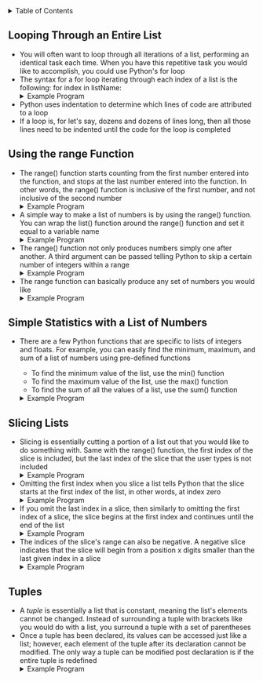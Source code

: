 <details>
<summary>Table of Contents</summary>
<ol>
  <li>
    <a href='#looping-through-an-entire-list'>Looping Through an Entire List</a>
  </li>
  <li>
    <a href='#using-the-range-function'>Using the range Function</a>
  </li>  
  <li>
    <a href='#simple-statistics-with-a-list-of-numbers'>Simple Statistics with a List of Numbers</a>
  </li>  
  <li>
    <a href='#slicing-lists'>Slicing Lists</a>
  </li> 
  <li>
    <a href='#tuples'>Tuples</a>
  </li>              
</ol>
</details>

## Looping Through an Entire List
<ul>
  <li>
    <a>You will often want to loop through all iterations of a list, performing an identical task each time.  When you have this repetitive task you would like to accomplish, you could use Python's for loop</a>
  </li>
  <li>
    <a>The syntax for a for loop iterating through each index of a list is the following: for index in listName:</a>
  </li>
  <details>
  <summary>Example Program</summary>
    <ul>
      <pre>
        <code>
          numbers = [9, 8, 5, 6]<br />
          for number in numbers</br />
              print(number, end = " ")<br />
        </code>
      </pre> 
      <details>
      <summary>Output</summary>
        <pre>
          <code>
            9 8 5 6<br />
          </code>
        </pre>     
      </details>
    </ul>  
  </details>
  <li>
    <a>Python uses indentation to determine which lines of code are attributed to a loop</a>
  </li>
  <li>
    <a>If a loop is, for let's say, dozens and dozens of lines long, then all those lines need to be indented until the code for the loop is completed</a>  
  </li>   
</ul>  

## Using the range Function
<ul>
  <li>
    <a>The range() function starts counting from the first number entered into the function, and stops at the last number entered into the function.  In other words, the range() function is inclusive of the first number, and not inclusive of the second number</a>
  </li>
  <details>
  <summary>Example Program</summary>
    <ul>
      <pre>
        <code>
          for i in range(1, 6):<br />
              print(i, end = " ")<br />
        </code>
      </pre> 
      <details>
      <summary>Output</summary>
        <pre>
          <code>
            1 2 3 4 5<br />   
          </code>
        </pre>     
      </details>
    </ul>  
  </details> 
  <li>
    <a>A simple way to make a list of numbers is by using the range() function.  You can wrap the list() function around the range() function and set it equal to a variable name</a>
  </li>
  <details>
  <summary>Example Program</summary>
    <ul>
      <pre>
        <code>
          numbers = list(range(1, 6))<br />
          print(numbers)<br />
        </code>
      </pre> 
      <details>
      <summary>Output</summary>
        <pre>
          <code>
            [1, 2, 3, 4, 5]<br /> 
          </code>
        </pre>     
      </details>
    </ul>  
  </details> 
  <li>
    <a>The range() function not only produces numbers simply one after another.  A third argument can be passed telling Python to skip a certain number of integers within a range</a>
  </li>
  <details>
  <summary>Example Program</summary>
    <ul>
      <pre>
        <code>
          numbers = list(range(2, 11, 2))<br />
          print(numbers)<br />
        </code>
      </pre> 
      <details>
      <summary>Output</summary>
        <pre>
          <code>
            2 4 6 8 10<br /> 
          </code>
        </pre>     
      </details>
    </ul>  
  </details> 
  <li>
    <a>The range function can basically produce any set of numbers you would like</a>
  </li>
  <details>
  <summary>Example Program</summary>
    <ul>
      <pre>
        <code>
          squares = []<br />
          for i in range(1, 11):<br />
              squares.append(i ** 2)<br />
          print(squares)<br />    
        </code>
      </pre> 
      <details>
      <summary>Output</summary>
        <pre>
          <code>
            1 4 9 16 25 36 49 64 81 100<br />  
          </code>
        </pre>     
      </details>
    </ul>  
  </details>     
</ul>  

## Simple Statistics with a List of Numbers
<ul>
  <li>
    <a>There are a few Python functions that are specific to lists of integers and floats.  For example, you can easily find the minimum, maximum, and sum of a list of numbers using pre-defined functions</a>
  </li>
  <ul>
    <li>
      <a>To find the minimum value of the list, use the min() function</a>
    </li>
    <li>
      <a>To find the maximum value of the list, use the max() function</a>
    </li>
    <li>
      <a>To find the sum of all the values of a list, use the sum() function</a>
    </li>    
  </ul>
  <details>
  <summary>Example Program</summary>
    <ul>
      <pre>
        <code>
          numbers = list(range(1, 6))<br />
          print("Minimum: " + str(min(numbers)))<br />
          print("Maximum: " + str(max(numbers)))<br />
          print("Sum: " + str(sum(numbers)))<br />    
        </code>
      </pre> 
      <details>
      <summary>Output</summary>
        <pre>
          <code>
            Minimum: 1<br />
            Maximum: 6<br />
            Sum: 15<br />  
          </code>
        </pre>     
      </details>
    </ul>  
  </details> 
</ul>  

## Slicing Lists
<ul>
  <li>
    <a>Slicing is essentially cutting a portion of a list out that you would like to do something with.  Same with the range() function, the first index of the slice is included, but the last index of the slice that the user types is not included</a>
  </li>
  <details>
  <summary>Example Program</summary>
    <ul>
      <pre>
        <code>
          numbers = list(range(1, 6))<br />
          numbers = numbers[1:4]<br />
          print(numbers)<br />  
        </code>
      </pre> 
      <details>
      <summary>Output</summary>
        <pre>
          <code>
            [2, 3, 4]<br />
          </code>
        </pre>     
      </details>
    </ul>  
  </details>  
  <li>
    <a>Omitting the first index when you slice a list tells Python that the slice starts at the first index of the list, in other words, at index zero</a>
  </li>
  <details>
  <summary>Example Program</summary>
    <ul>
      <pre>
        <code>
          numbers = list(range(1, 6))<br />
          numbers = numbers[:4]<br />
          print(numbers)<br />   
        </code>
      </pre> 
      <details>
      <summary>Output</summary>
        <pre>
          <code>
            [1, 2, 3, 4]<br />
          </code>
        </pre>     
      </details>
    </ul>  
  </details> 
  <li>
    <a>If you omit the last index in a slice, then similarly to omitting the first index of a slice, the slice begins at the first index and continues until the end of the list</a> 
  </li>
  <details>
  <summary>Example Program</summary>
    <ul>
      <pre>
        <code>
          numbers = list(range(1, 6))<br />
          numbers = numbers[1:]<br />
          print(numbers)
        </code>
      </pre> 
      <details>
      <summary>Output</summary>
        <pre>
          <code>
            [2, 3, 4, 5]<br />   
          </code>
        </pre>     
      </details>
    </ul>  
  </details>
  <li>
    <a>The indices of the slice's range can also be negative.  A negative slice indicates that the slice will begin from a position x digits smaller than the last given index in a slice</a>
  </li>   
  <details>
  <summary>Example Program</summary>
    <ul>
      <pre>
        <code>
          numbers = list(range(1, 6))<br />
          numbers = numbers[-3:]
          print(numbers)    
        </code>
      </pre> 
      <details>
      <summary>Output</summary>
        <pre>
          <code>
            [3, 4, 5]<br />  
          </code>
        </pre>     
      </details>
    </ul>  
  </details>   
</ul> 

## Tuples
<ul>
  <li>
    <a>A <em>tuple</em> is essentially a list that is constant, meaning the list's elements cannot be changed.  Instead of surrounding a tuple with brackets like you would do with a list, you surround a tuple with a set of parentheses</a>
  </li>
  <li>
    <a>Once a tuple has been declared, its values can be accessed just like a list; however, each element of the tuple after its declaration cannot be modified.  The only way a tuple can be modified post declaration is if the entire tuple is redefined</a>
  </li>
  <details>
  <summary>Example Program</summary>
    <ul>
      <pre>
        <code>
          dim = (1, 2)<br />
          print("Original: " + str(dim[0] + str(dim[1])))<br />
          dim = (0, 1)<br />
          print("Altered: " + str(dim[0]) + str(dim[1]))<br />
        </code>
      </pre> 
      <details>
      <summary>Output</summary>
        <pre>
          <code>
            12<br />
            01<br />  
          </code>
        </pre>     
      </details>
    </ul>  
  </details> 
</ul>      
